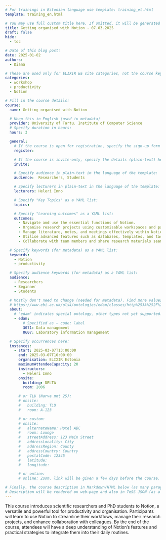 ```yaml
---
# For trainings in Estonian language use template: training_et.html
template: training_en.html

# You may use full custom title here. If omitted, it will be generated from course name.
title: Getting organised with Notion - 07.03.2025
draft: false
hide:
  - toc

# Date of this blog post:
date: 2025-01-02
authors:
  - Diana

# These are used only for ELIXIR EE site categories, not the course keywords on TESS
categories:
  - workshop
  - productivity
  - Notion

# Fill in the course details:
course:
  name: Getting organised with Notion

  # Keep this in English (used in metadata)
  provider: University of Tartu, Institute of Computer Science
  # Specify duration in hours:
  hours: 3

  general:
    # If the course is open for registration, specify the sign-up form link here (otherwise, remove it):
    register:

    # If the course is invite-only, specify the details (plain-text) here (otherwise, remove it):
    invite:

    # Specify audience in plain-text in the language of the template:
    audience:  Researchers, Students

    # Specify lecturers in plain-text in the language of the template:
    lecturers: Heleri Inno

    # Specify "Key Topics" as a YAML list:
    topics:

    # Specify "Learning outcomes" as a YAML list:
    outcomes:
      - Navigate and use the essential functions of Notion.
      - Organise research projects using customisable workspaces and pages.
      - Manage literature, notes, and meetings effectively within Notion.
      - Utilise advanced features such as databases, templates, and task management tools.
      - Collaborate with team members and share research materials seamlessly.

  # Specify keywords (for metadata) as a YAML list:
  keywords:
    - Notion
    - productivity

  # Specify audience keywords (for metadata) as a YAML list:
  audience:
    - Researchers
    - Beginner
    - Students

  # Mostly don't need to change (needed for metadata). Find more values here:
  # https://www.ebi.ac.uk/ols4/ontologies/edam/classes/http%253A%252F%252Fedamontology.org%252Ftopic_0003?lang=en
  about:
    # "edam" indicates special ontology, other types not yet supported.
    - edam:
        # Specified as – code: label
        3071: Data management
        0607: Laboratory information management

  # Specify occurrences here:
  instances:
    - start: 2025-03-07T13:00:00
      end: 2025-03-07T16:00:00
      organisation: ELIXIR Estonia
      maximumAttendeeCapacity: 20
      instructors:
        - Heleri Inno
      onsite:
        building: DELTA
        room: 2006

      # or TLU (Narva mnt 25):
      # onsite:
      #   building: TLU
      #   room: A-123

      # or custom:
      # onsite:
      #   alternateName: Hotel ABC
      #   room: Lounge
      #   streetAddress: 123 Main Street
      #   addressLocality: City
      #   addressRegion: County
      #   addressCountry: Country
      #   postalCode: 12345
      #   latitude:
      #   longitude:

      # or online:
      # online: Zoom, link will be given a few days before the course.

# Finally, the course description in Markdown/HTML below (as many paragraphs as needed).
# Description will be rendered on web-page and also in TeSS JSON (as a string of HTML).
---
```


This course introduces scientific researchers and PhD students to Notion, a versatile and powerful tool for productivity and organisation. Participants will learn to use Notion to streamline their workflows, manage their research projects, and enhance collaboration with colleagues. By the end of the course, attendees will have a deep understanding of Notion’s features and practical strategies to integrate them into their daily routines.